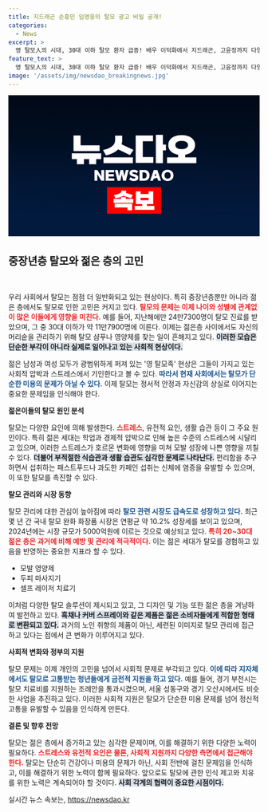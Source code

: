 ```yaml
---
title: 지드래곤 손흥민 임영웅의 탈모 광고 비밀 공개!
categories:
  - News
excerpt: >
  영 탈모人의 시대, 30대 이하 탈모 환자 급증! 배우 이덕화에서 지드래곤, 고윤정까지 다양한 광고 속 모델들이 탈모 관리의 중요성을 강조하며 트렌드를 선도한다. 젊은 탈모족의 심각한 고민과 그들이 찾는 솔루션을 파헤친다!
feature_text: >
  영 탈모人의 시대, 30대 이하 탈모 환자 급증! 배우 이덕화에서 지드래곤, 고윤정까지 다양한 광고 속 모델들이 탈모 관리의 중요성을 강조하며 트렌드를 선도한다. 젊은 탈모족의 심각한 고민과 그들이 찾는 솔루션을 파헤친다!
image: '/assets/img/newsdao_breakingnews.jpg'
---
```


<p><img src="/assets/img/newsdao_breakingnews.jpg" alt="koreaapp 속보" /></p>

<h2 data-ke-size="size26">중장년층 탈모와 젊은 층의 고민</h2>

<p data-ke-size="size16">&nbsp;</p>

<p>우리 사회에서 탈모는 점점 더 일반화되고 있는 현상이다. 특히 중장년층뿐만 아니라 젊은 층에서도 탈모로 인한 고민은 커지고 있다. <b><span style="color: #ee2323;">탈모의 문제는 이제 나이와 성별에 관계없이 많은 이들에게 영향을 미친다.</span></b> 예를 들어, 지난해에만 24만7300명이 탈모 진료를 받았으며, 그 중 30대 이하가 약 11만7900명에 이른다. 이제는 젊은층 사이에서도 자신의 머리숱을 관리하기 위해 탈모 샴푸나 영양제를 찾는 일이 흔해지고 있다. <b><span style="background-color: #21538527;">이러한 모습은 단순한 부각이 아니라 실제로 일어나고 있는 사회적 현상이다.</span></b></p>

<p>젊은 남성과 여성 모두가 광범위하게 퍼져 있는 '영 탈모족' 현상은 그들이 가지고 있는 사회적 압박과 스트레스에서 기인한다고 볼 수 있다. <b><span style="color: #1a5490;">따라서 현재 사회에서는 탈모가 단순한 미용의 문제가 아닐 수 있다.</span></b> 이제 탈모는 정서적 안정과 자신감의 상실로 이어지는 중요한 문제임을 인식해야 한다.</p>

<p><b>젊은이들의 탈모 원인 분석</b></p>

<p>탈모는 다양한 요인에 의해 발생한다. <b><span style="color: #ee2323;">스트레스</span></b>, 유전적 요인, 생활 습관 등이 그 주요 원인이다. 특히 젊은 세대는 학업과 경제적 압박으로 인해 높은 수준의 스트레스에 시달리고 있으며, 이러한 스트레스가 호르몬 변화에 영향을 미쳐 모발 성장에 나쁜 영향을 끼칠 수 있다. <b><span style="background-color: #21538527;">더불어 부적절한 식습관과 생활 습관도 심각한 문제로 나타난다.</span></b> 편리함을 추구하면서 섭취하는 패스트푸드나 과도한 카페인 섭취는 신체에 염증을 유발할 수 있으며, 이 또한 탈모를 촉진할 수 있다.</p>

<p><b>탈모 관리와 시장 동향</b></p>

<p>탈모 관리에 대한 관심이 높아짐에 따라 <b><span style="color: #1a5490;">탈모 관련 시장도 급속도로 성장하고 있다.</span></b> 최근 몇 년 간 국내 탈모 완화 화장품 시장은 연평균 약 10.2% 성장세를 보이고 있으며, 2024년에는 시장 규모가 5000억원에 이르는 것으로 예상되고 있다. <b><span style="color: #ee2323;">특히 20~30대 젊은 층은 과거에 비해 예방 및 관리에 적극적이다.</span></b> 이는 젊은 세대가 탈모를 경험하고 있음을 반영하는 중요한 지표라 할 수 있다.</p>

<ul>
    <li>모발 영양제</li>
    <li>두피 마사지기</li>
    <li>셀프 레이저 치료기</li>
</ul>

<p>이처럼 다양한 탈모 솔루션이 제시되고 있고, 그 디자인 및 기능 또한 젊은 층을 겨냥하여 발전하고 있다. <b><span style="background-color: #21538527;">흑채나 커버 스프레이와 같은 제품은 젊은 소비자들에게 적합한 형태로 변환되고 있다.</span></b> 과거의 노인 취향의 제품이 아닌, 세련된 이미지로 탈모 관리에 접근하고 있다는 점에서 큰 변화가 이루어지고 있다.</p>

<p><b>사회적 변화와 정부의 지원</b></p>

<p>탈모 문제는 이제 개인의 고민을 넘어서 사회적 문제로 부각되고 있다. <b><span style="color: #1a5490;">이에 따라 지자체에서도 탈모로 고통받는 청년들에게 금전적 지원을 하고 있다.</span></b> 예를 들어, 경기 부천시는 탈모 치료비를 지원하는 조례안을 통과시켰으며, 서울 성동구와 경기 오산시에서도 비슷한 사업을 추진하고 있다. 이러한 사회적 지원은 탈모가 단순한 미용 문제를 넘어 정신적 고통을 유발할 수 있음을 인식하게 만든다.</p>

<p><b>결론 및 향후 전망</b></p>

<p>탈모는 젊은 층에서 증가하고 있는 심각한 문제이며, 이를 해결하기 위한 다양한 노력이 필요하다. <b><span style="color: #ee2323;">스트레스와 유전적 요인은 물론, 사회적 지원까지 다양한 측면에서 접근해야 한다.</span></b> 탈모는 단순히 건강이나 미용의 문제가 아닌, 사회 전반에 걸친 문제임을 인식하고, 이를 해결하기 위한 노력이 함께 필요하다. 앞으로도 탈모에 관한 인식 제고와 치유를 위한 노력은 계속되어야 할 것이다. <b><span style="background-color: #21538527;">사회 각계의 협력이 중요한 시점이다.</span></b></p>
실시간 뉴스 속보는, <a href="https://newsdao.kr" rel="dofollow">https://newsdao.kr</a>


